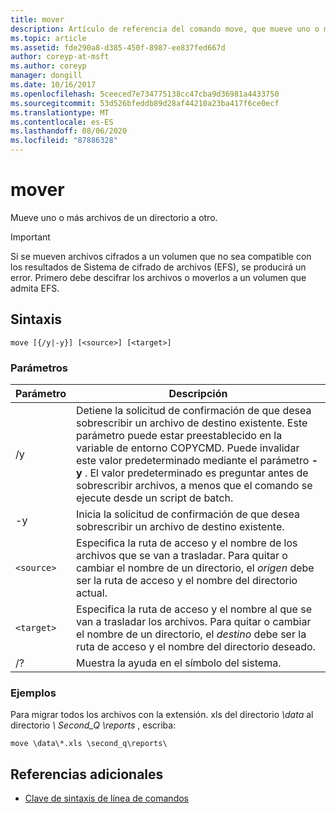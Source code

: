 ```yaml
---
title: mover
description: Artículo de referencia del comando move, que mueve uno o más archivos de un directorio a otro.
ms.topic: article
ms.assetid: fde290a8-d385-450f-8987-ee837fed667d
author: coreyp-at-msft
ms.author: coreyp
manager: dongill
ms.date: 10/16/2017
ms.openlocfilehash: 5ceeced7e734775138cc47cba9d36981a4433750
ms.sourcegitcommit: 53d526bfeddb89d28af44210a23ba417f6ce0ecf
ms.translationtype: MT
ms.contentlocale: es-ES
ms.lasthandoff: 08/06/2020
ms.locfileid: "87886328"
---
```

# <a name="move"></a>mover

Mueve uno o más archivos de un directorio a otro.

> [!IMPORTANT]
> Si se mueven archivos cifrados a un volumen que no sea compatible con los resultados de Sistema de cifrado de archivos (EFS), se producirá un error. Primero debe descifrar los archivos o moverlos a un volumen que admita EFS.

## <a name="syntax"></a>Sintaxis

```
move [{/y|-y}] [<source>] [<target>]
```

### <a name="parameters"></a>Parámetros

| Parámetro | Descripción |
| --------- | ----------- |
| /y | Detiene la solicitud de confirmación de que desea sobrescribir un archivo de destino existente. Este parámetro puede estar preestablecido en la variable de entorno COPYCMD. Puede invalidar este valor predeterminado mediante el parámetro **-y** . El valor predeterminado es preguntar antes de sobrescribir archivos, a menos que el comando se ejecute desde un script de batch. |
| -y | Inicia la solicitud de confirmación de que desea sobrescribir un archivo de destino existente. |
| `<source>` | Especifica la ruta de acceso y el nombre de los archivos que se van a trasladar. Para quitar o cambiar el nombre de un directorio, el *origen* debe ser la ruta de acceso y el nombre del directorio actual. |
| `<target>` | Especifica la ruta de acceso y el nombre al que se van a trasladar los archivos. Para quitar o cambiar el nombre de un directorio, el *destino* debe ser la ruta de acceso y el nombre del directorio deseado. |
| /? | Muestra la ayuda en el símbolo del sistema. |

### <a name="examples"></a>Ejemplos

Para migrar todos los archivos con la extensión. xls del directorio *\data* al directorio *\ Second_Q \reports* , escriba:

```
move \data\*.xls \second_q\reports\
```

## <a name="additional-references"></a>Referencias adicionales

- [Clave de sintaxis de línea de comandos](command-line-syntax-key.md)
